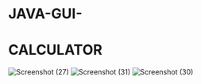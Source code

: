 # JAVA-GUI-
# CALCULATOR
![Screenshot (27)](https://user-images.githubusercontent.com/59595534/97033653-4f47c480-1581-11eb-9d96-2d989c05030a.png)
![Screenshot (31)](https://user-images.githubusercontent.com/59595534/97034737-fe38d000-1582-11eb-84b2-150feef58eaf.png)
![Screenshot (30)](https://user-images.githubusercontent.com/59595534/97034729-fc6f0c80-1582-11eb-8ef4-5fb9cf35626e.png)

